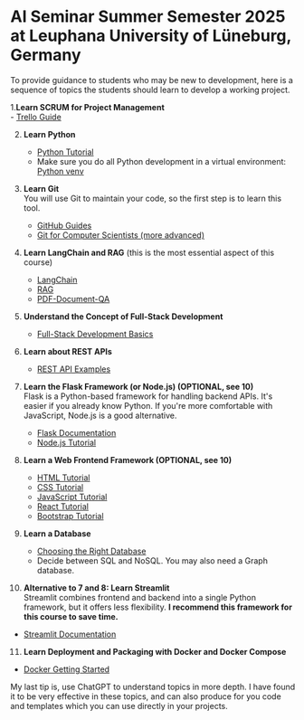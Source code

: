# AI Seminar Summer Semester 2025 at Leuphana University of Lüneburg, Germany

To provide guidance to students who may be new to development, here is a sequence of topics the students should learn to develop a working project.

1.**Learn SCRUM for Project Management**   
    - [Trello Guide](https://trello.com/guide)

2. **Learn Python**  
   - [Python Tutorial](https://docs.python.org/3/tutorial/index.html)  
   - Make sure you do all Python development in a virtual environment: [Python venv](https://docs.python.org/3/library/venv.html)
  
3. **Learn Git**  
   You will use Git to maintain your code, so the first step is to learn this tool.  
   - [GitHub Guides](https://github.com/git-guides)  
   - [Git for Computer Scientists (more advanced)](https://eagain.net/articles/git-for-computer-scientists/)
      
4. **Learn LangChain and RAG**  (this is the most essential aspect of this course)
   - [LangChain](https://python.langchain.com/docs/tutorials/)
   - [RAG](https://python.langchain.com/docs/concepts/rag/)
   - [PDF-Document-QA](https://python.langchain.com/v0.2/docs/tutorials/pdf_qa/)

5. **Understand the Concept of Full-Stack Development**  
   - [Full-Stack Development Basics](https://www.mongodb.com/resources/basics/full-stack-development)

6. **Learn about REST APIs**  
   - [REST API Examples](https://blog.postman.com/rest-api-examples/)

7. **Learn the Flask Framework (or Node.js) (OPTIONAL, see 10)**  
   Flask is a Python-based framework for handling backend APIs. It's easier if you already know Python. If you're more comfortable with JavaScript, Node.js is a good alternative.  
   - [Flask Documentation](https://flask.palletsprojects.com/)  
   - [Node.js Tutorial](https://www.w3schools.com/nodejs/)

8. **Learn a Web Frontend Framework (OPTIONAL, see 10)**  
   - [HTML Tutorial](https://www.w3schools.com/html/default.asp)  
   - [CSS Tutorial](https://www.w3schools.com/css/default.asp)  
   - [JavaScript Tutorial](https://www.w3schools.com/js/default.asp)  
   - [React Tutorial](https://www.w3schools.com/react/default.asp)  
   - [Bootstrap Tutorial](https://www.w3schools.com/bootstrap/bootstrap_ver.asp)

9. **Learn a Database**  
   - [Choosing the Right Database](https://www.geeksforgeeks.org/how-to-choose-the-right-database-for-your-application/)  
   - Decide between SQL and NoSQL. You may also need a Graph database.

10. **Alternative to 7 and 8: Learn Streamlit**  
   Streamlit combines frontend and backend into a single Python framework, but it offers less flexibility. **I recommend this framework for this course to save time.**  
   - [Streamlit Documentation](https://docs.streamlit.io/develop/tutorials)

11. **Learn Deployment and Packaging with Docker and Docker Compose**  
   - [Docker Getting Started](https://docs.docker.com/get-started/)




My last tip is, use ChatGPT to understand topics in more depth. I have found it to be very effective in these topics, and can also produce for you code and templates which you can use directly in your projects.
